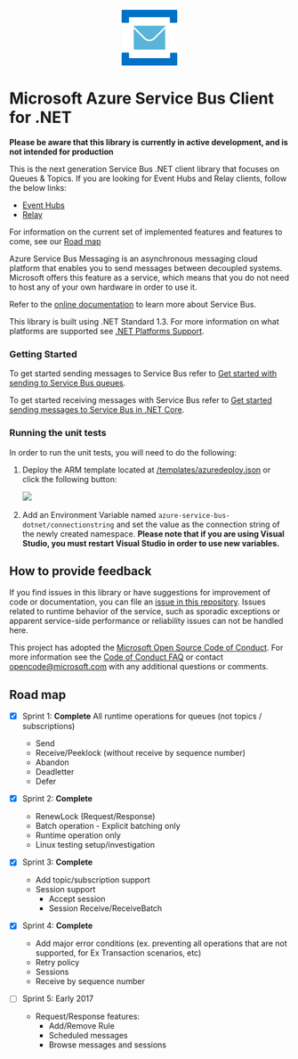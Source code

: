 ﻿<p align="center">
  <img src="service-bus.png" alt="Microsoft Azure Relay" width="100"/>
</p>

# Microsoft Azure Service Bus Client for .NET

**Please be aware that this library is currently in active development, and is not intended for production**

This is the next generation Service Bus .NET client library that focuses on Queues & Topics. If you are looking for Event Hubs and Relay clients, follow the below links:
* [Event Hubs](https://github.com/azure/azure-event-hubs-dotnet)
* [Relay](https://github.com/azure/azure-relay-dotnet)
 
For information on the current set of implemented features and features to come, see our [Road map](#Roadmap)

Azure Service Bus Messaging is an asynchronous messaging cloud platform that enables you to send messages between decoupled systems. Microsoft offers this feature as a service, which means that you do not need to host any of your own hardware in order to use it.

Refer to the [online documentation](https://azure.microsoft.com/services/service-bus/) to learn more about Service Bus.

This library is built using .NET Standard 1.3. For more information on what platforms are supported see [.NET Platforms Support](https://docs.microsoft.com/en-us/dotnet/articles/standard/library#net-platforms-support).

### Getting Started

To get started sending messages to Service Bus refer to [Get started with sending to Service Bus queues](./samples/SendSample/readme.md).

To get started receiving messages with Service Bus refer to [Get started sending messages to Service Bus in .NET Core](./samples/ReceiveSample/readme.md).  

### Running the unit tests 

In order to run the unit tests, you will need to do the following:

1. Deploy the ARM template located at [/templates/azuredeploy.json](/templates/azuredeploy.json) or click the following button:

    <a href="https://portal.azure.com/#create/Microsoft.Template/uri/https%3A%2F%2Fraw.githubusercontent.com%2FAzure%2Fazure-service-bus-dotnet%2Fmaster%2Ftemplates%2Fazuredeploy.json" target="_blank">
        <img src="http://azuredeploy.net/deploybutton.png"/>
    </a>

1. Add an Environment Variable named `azure-service-bus-dotnet/connectionstring` and set the value as the connection string of the newly created namespace. **Please note that if you are using Visual Studio, you must restart Visual Studio in order to use new variables.**

## How to provide feedback

If you find issues in this library or have suggestions for improvement of code or documentation, you can file an [issue in this repository](https://github.com/Azure/azure-service-bus-dotnet/issues). Issues related to runtime behavior of the service, such as 
sporadic exceptions or apparent service-side performance or reliability issues can not be handled here.

This project has adopted the [Microsoft Open Source Code of Conduct](https://opensource.microsoft.com/codeofconduct/). For more information see the [Code of Conduct FAQ](https://opensource.microsoft.com/codeofconduct/faq/) or contact [opencode@microsoft.com](mailto:opencode@microsoft.com) with any additional questions or comments.

## Road map

- [x] Sprint 1: **Complete**
All runtime operations for queues (not topics / subscriptions)
  * Send
  * Receive/Peeklock (without receive by sequence number)
  * Abandon
  * Deadletter
  * Defer
  
- [x] Sprint 2: **Complete**
  * RenewLock (Request/Response)
  * Batch operation  - Explicit batching only
  * Runtime operation only
  * Linux testing setup/investigation

- [x] Sprint 3: **Complete**
  * Add topic/subscription support
  * Session support
    * Accept session
    * Session Receive/ReceiveBatch
	
- [x] Sprint 4: **Complete**
  * Add major error conditions (ex. preventing all operations that are not supported, for Ex Transaction scenarios, etc)
  * Retry policy
  * Sessions
  * Receive by sequence number

- [ ] Sprint 5: Early 2017
	- Request/Response features:
      * Add/Remove Rule
      * Scheduled messages
      * Browse messages and sessions